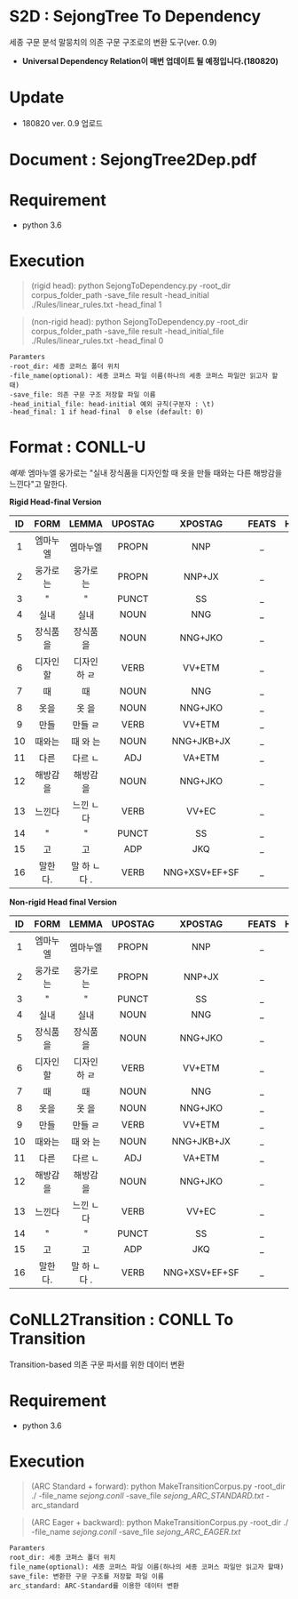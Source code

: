 
# S2D : SejongTree To Dependency
세종 구문 분석 말뭉치의 의존 구문 구조로의 변환 도구(ver. 0.9)
- **Universal Dependency Relation이 매번 업데이트 될 예정입니다.(180820)**

# Update
- 180820 ver. 0.9 업로드

# Document : SejongTree2Dep.pdf

# Requirement
- python 3.6

# Execution
> (rigid head): python SejongToDependency.py -root_dir corpus_folder_path -save_file result  -head_initial ./Rules/linear_rules.txt -head_final 1

> (non-rigid head): python SejongToDependency.py -root_dir corpus_folder_path -save_file result  -head_initial_file ./Rules/linear_rules.txt -head_final 0


    Paramters
    -root_dir: 세종 코퍼스 폴더 위치
    -file_name(optional): 세종 코퍼스 파일 이름(하나의 세종 코퍼스 파일만 읽고자 할 때)
    -save_file: 의존 구문 구조 저장할 파일 이름
    -head_initial_file: head-initial 예외 규칙(구분자 : \t)
    -head_final: 1 if head-final  0 else (default: 0)



# Format : CONLL-U
*예제:* 
엠마누엘 웅가로는 "실내 장식품을 디자인할 때 옷을 만들 때와는 다른 해방감을 느낀다"고 말한다.

**Rigid Head-final Version**

|  ID  |   FORM   |    LEMMA     | UPOSTAG |    XPOSTAG    | FEATS | HEAD | DEPREL | DEPS |     MISC      |
| :--: | :------: | :----------: | :-----: | :-----------: | :---: | :--: | :----: | :--: | :-----------: |
|  1   | 엠마누엘 |   엠마누엘   |  PROPN  |      NNP      |   _   |  2   |  nmod  |  _   |       _       |
|  2   | 웅가로는 |  웅가로 는   |  PROPN  |    NNP+JX     |   _   |  16  | nsubj  |  _   |       _       |
|  3   |    "     |      "       |  PUNCT  |      SS       |   _   |  14  | punct  |  _   | SpaceAfter=No |
|  4   |   실내   |     실내     |  NOUN   |      NNG      |   _   |  5   |  nmod  |  _   |       _       |
|  5   | 장식품을 |  장식품 을   |  NOUN   |    NNG+JKO    |   _   |  6   |  obj   |  _   |       _       |
|  6   | 디자인할 | 디자인 하 ㄹ |  VERB   |    VV+ETM     |   _   |  7   |  acl   |  _   |       _       |
|  7   |    때    |      때      |  NOUN   |      NNG      |   _   |  13  |  obl   |  _   |       _       |
|  8   |   옷을   |    옷 을     |  NOUN   |    NNG+JKO    |   _   |  9   |  obj   |  _   |       _       |
|  9   |   만들   |   만들 ㄹ    |  VERB   |    VV+ETM     |   _   |  10  |  acl   |  _   |       _       |
|  10  |  때와는  |   때 와 는   |  NOUN   |  NNG+JKB+JX   |   _   |  11  | nsubj  |  _   |       _       |
|  11  |   다른   |   다르 ㄴ    |   ADJ   |    VA+ETM     |   _   |  12  |  acl   |  _   |       _       |
|  12  | 해방감을 |  해방감 을   |  NOUN   |    NNG+JKO    |   _   |  13  |  obj   |  _   |       _       |
|  13  |  느낀다  |  느낀 ㄴ다   |  VERB   |     VV+EC     |   _   |  14  | advcl  |  _   | SpaceAfter=No |
|  14  |    "     |      "       |  PUNCT  |      SS       |   _   |  15  | punct  |  _   | SpaceAfter=No |
|  15  |    고    |      고      |   ADP   |      JKQ      |   _   |  16  | ccomp  |  _   |       _       |
|  16  | 말한다.  | 말 하 ㄴ다 . |  VERB   | NNG+XSV+EF+SF |   _   |  0   |  root  |  _   |       _       |

**Non-rigid Head final Version**

|  ID  |   FORM   |    LEMMA     | UPOSTAG |    XPOSTAG    | FEATS | HEAD | DEPREL | DEPS |     MISC      |
| :--: | :------: | :----------: | :-----: | :-----------: | :---: | :--: | :----: | :--: | :-----------: |
|  1   | 엠마누엘 |   엠마누엘   |  PROPN  |      NNP      |   _   |  2   |  nmod  |  _   |       _       |
|  2   | 웅가로는 |  웅가로 는   |  PROPN  |    NNP+JX     |   _   |  16  | nsubj  |  _   |       _       |
|  3   |    "     |      "       |  PUNCT  |      SS       |   _   |  13  | punct  |  _   | SpaceAfter=No |
|  4   |   실내   |     실내     |  NOUN   |      NNG      |   _   |  5   |  nmod  |  _   |       _       |
|  5   | 장식품을 |  장식품 을   |  NOUN   |    NNG+JKO    |   _   |  6   |  obj   |  _   |       _       |
|  6   | 디자인할 | 디자인 하 ㄹ |  VERB   |    VV+ETM     |   _   |  7   |  acl   |  _   |       _       |
|  7   |    때    |      때      |  NOUN   |      NNG      |   _   |  13  |  obl   |  _   |       _       |
|  8   |   옷을   |    옷 을     |  NOUN   |    NNG+JKO    |   _   |  9   |  obj   |  _   |       _       |
|  9   |   만들   |   만들 ㄹ    |  VERB   |    VV+ETM     |   _   |  10  |  acl   |  _   |       _       |
|  10  |  때와는  |   때 와 는   |  NOUN   |  NNG+JKB+JX   |   _   |  11  | nsubj  |  _   |       _       |
|  11  |   다른   |   다르 ㄴ    |   ADJ   |    VA+ETM     |   _   |  12  |  acl   |  _   |       _       |
|  12  | 해방감을 |  해방감 을   |  NOUN   |    NNG+JKO    |   _   |  13  |  obj   |  _   |       _       |
|  13  |  느낀다  |  느낀 ㄴ다   |  VERB   |     VV+EC     |   _   |  16  | ccomp  |  _   | SpaceAfter=No |
|  14  |    "     |      "       |  PUNCT  |      SS       |   _   |  13  | punct  |  _   | SpaceAfter=No |
|  15  |    고    |      고      |   ADP   |      JKQ      |   _   |  13  |  case  |  _   |       _       |
|  16  | 말한다.  | 말 하 ㄴ다 . |  VERB   | NNG+XSV+EF+SF |   _   |  0   |  root  |  _   |       _       |



# CoNLL2Transition : CONLL To Transition

Transition-based 의존 구문 파서를 위한 데이터 변환



# Requirement

- python 3.6


# Execution

> (ARC Standard + forward): python MakeTransitionCorpus.py -root_dir ./ -file_name *sejong.conll* -save_file *sejong_ARC_STANDARD.txt* -arc_standard

> (ARC Eager + backward): python MakeTransitionCorpus.py -root_dir ./ -file_name *sejong.conll* -save_file *sejong_ARC_EAGER.txt*

```
Paramters
root_dir: 세종 코퍼스 폴더 위치
file_name(optional): 세종 코퍼스 파일 이름(하나의 세종 코퍼스 파일만 읽고자 할때)
save_file: 변환한 구문 구조를 저장할 파일 이름
arc_standard: ARC-Standard를 이용한 데이터 변환
```
